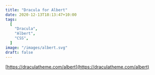 ```yaml
---
title: "Dracula for Albert"
date: 2020-12-13T18:13:47+10:00
tags:
  [
    "Dracula",
    "Albert",
    "CSS",
  ]
image: "/images/albert.svg"
draft: false
---
```


[https://draculatheme.com/albert](https://draculatheme.com/albert)
